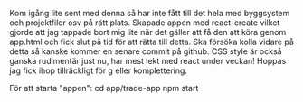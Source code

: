 Kom igång lite sent med denna så har inte fått till det hela med byggsystem och projektfiler osv på rätt plats. Skapade appen med react-create vilket gjorde att jag 
tappade bort mig lite när det gäller att få den att köra genom app.html och fick slut på tid för att rätta till detta. Ska försöka kolla vidare på detta så
kanske kommer en senare commit på github.
CSS style är också ganska rudimentär just nu, har mest lekt med react under veckan! 
Hoppas jag fick ihop tillräckligt för g eller komplettering. 

För att starta "appen":
cd app/trade-app
npm start